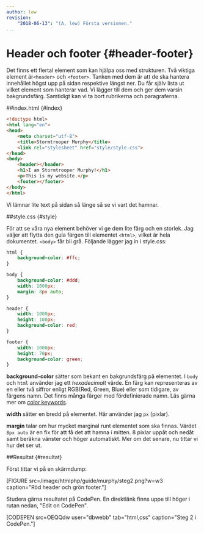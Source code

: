 ```yaml
---
author: lew
revision:
    "2018-06-13": "(A, lew) Första versionen."
...
```

Header och footer {#header-footer}
=======================

Det finns ett flertal element som kan hjälpa oss med strukturen. Två viktiga element är`<header>` och `<footer>`. Tanken med dem är att de ska hantera innehållet högst upp på sidan respektive längst ner. Du får själv lista ut vilket element som hanterar vad. Vi lägger till dem och ger dem varsin bakgrundsfärg. Samtidigt kan vi ta bort rubrikerna och paragraferna.

##index.html {#index}

```html
<!doctype html>
<html lang="en">
<head>
    <meta charset="utf-8">
    <title>Stormtrooper Murphy</title>
    <link rel="stylesheet" href="style/style.css">
</head>
<body>
    <header></header>
    <h1>I am Stormtrooper Murphy!</h1>
    <p>This is my website.</p>
    <footer></footer>
</body>
</html>
```
Vi lämnar lite text på sidan så länge så se vi vart det hamnar.



##style.css {#style}

För att se våra nya element behöver vi ge dem lite färg och en storlek. Jag väljer att flytta den gula färgen till elementet `<html>`, vilket är hela dokumentet. `<body>` får bli grå. Följande lägger jag in i style.css:

```css
html {
    background-color: #ffc;
}

body {
    background-color: #ddd;
    width: 1000px;
    margin: 8px auto;
}

header {
    width: 1000px;
    height: 100px;
    background-color: red;
}

footer {
    width: 1000px;
    height: 70px;
    background-color: green;
}
```

**background-color** sätter som bekant en bakgrundsfärg på elementet. I `body` och `html` använder jag ett *hexadecimalt* värde. En färg kan representeras av en eller två siffror enligt RGB(Red, Green, Blue) eller som tidigare, av färgens namn. Det finns många färger med fördefinierade namn. Läs gärna mer om [color keywords](https://developer.mozilla.org/en-US/docs/Web/CSS/color_value).  

**width** sätter en bredd på elementet. Här använder jag `px` (pixlar).  

**margin** talar om hur mycket marginal runt elementet som ska finnas. Värdet `8px auto` är en fix för att få det att hamna i mitten. 8 pixlar uppåt och nedåt samt beräkna vänster och höger automatiskt. Mer om det senare, nu tittar vi hur det ser ut.



##Resultat {#resultat}

Först tittar vi på en skärmdump:

[FIGURE src=/image/htmlphp/guide/murphy/steg2.png?w=w3 caption="Röd header och grön footer."]

Studera gärna resultatet på CodePen. En direktlänk finns uppe till höger i rutan nedan, "Edit on CodePen".

[CODEPEN src=OEQQdw user="dbwebb" tab="html,css" caption="Steg 2 i CodePen."]
